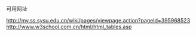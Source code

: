 可用网址

http://my.ss.sysu.edu.cn/wiki/pages/viewpage.action?pageId=395968523
http://www.w3school.com.cn/html/html_tables.asp
